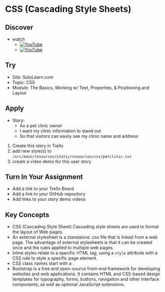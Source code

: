 # CSS (Cascading Style Sheets)

## Discover
-  watch 
	 - [![YouTube](https://i.ytimg.com/vi/qFGw1nmvm9Y/default.jpg)](https://www.youtube.com/watch?v=qFGw1nmvm9Y)
	 - [![YouTube](https://i.ytimg.com/vi/FWTcwEEceUk/default.jpg)](https://www.youtube.com/watch?v=FWTcwEEceUk)

## Try
- Site: SoloLearn.com
- Topic: CSS
- Module: The Basics, Working w/ Text, Properties, & Positioning and Layout

## Apply
- Story: 
	- As a pet clinic owner
	- I want my clinic information to stand out
	- So that visitors can easily see my clinic name and address

1) Create this story in Trello
2) add new style(s) to `/src/main/resources/static/resources/css/petclinic.css`
4) create a video demo for this user story


## Turn In Your Assignment
- Add a link to your Trello Board
- Add a link to your GitHub repository
- Add links to your story demo videos

## Key Concepts
- CSS (Cascading Style Sheet) Cascading style sheets are used to format the layout of Web pages.
- An external stylesheet is a standalone .css file that is linked from a web page. The advantage of external stylesheets is that it can be created once and the rules applied to multiple web pages.
- Inline styles relate to a specific HTML tag, using a `style` attribute with a CSS rule to style a specific page element.
- CSS class names start with a `.`
- Bootstrap is a free and open-source front-end framework for developing websites and web applications. It contains HTML and CSS-based design templates for typography, forms, buttons, navigation and other interface components, as well as optional JavaScript extensions.
